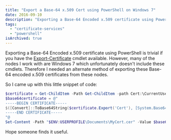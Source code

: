 ```yaml
---
title: "Export a Base-64 x.509 Cert using PowerShell on Windows 7"
date: 2016-09-10
description: "Exporting a Base-64 Encoded x.509 certificate using PowerShell is trivial if you have the Export-Certificate cmdlet available. However, many of the nodes I work with are Windows 7 which unfortunately doesn't include these cmdlets."
tags:
  - "certificate-services"
  - "powershell"
isArchived: true
---
```


Exporting a Base-64 Encoded x.509 certificate using PowerShell is trivial if you have the [Export-Certificate](https://technet.microsoft.com/en-us/library/hh848628.aspx) cmdlet available. However, many of the nodes I work with are Windows 7 which unfortunately doesn't include these cmdlets. Therefore I needed an alternate method of exporting these Base-64 encoded x.509 certificates from these nodes.

So I came up with this little snippet of code:

```powershell
$certificate = Get-ChildItem -Path Get-ChildItem -path Cert:\CurrentUser\My\D675AE3AE9F7B56348C17EE527F261CFCEA0FD13
$base64certificate = @"
-----BEGIN CERTIFICATE-----
$([Convert]::ToBase64String($certificate.Export('Cert'), [System.Base64FormattingOptions]::InsertLineBreaks)))
-----END CERTIFICATE-----
"@
Set-Content -Path "$ENV:USERPROFILE\Documents\MyCert.cer" -Value $base64certificate
```

Hope someone finds it useful.
